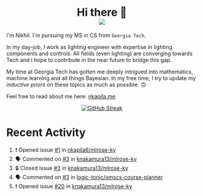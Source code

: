 <h1 align="center">Hi there 👋
<div align="center">
  <a href="https://github.com/nkapila6">
    <img src="https://visitcount.itsvg.in/api?id=nkapila6&label=Profile%20Views&color=12&icon=0&pretty=false" />
  </a>
</div></h1>

I'm Nikhil. I'm pursuing my MS in CS from `Georgia Tech`.

In my day-job, I work as lighting engineer with expertise in lighting components and controls. All fields (even lighting) are converging towards Tech and I hope to contribute in the near future to bridge this gap.

My time at Georgia Tech has gotten me deeply intrigued into mathematics, machine learning and all things Bayesian. In my free time, I try to update my *inductive priors* on these topics as much as possible. 🙃

Feel free to read about me here: [nkapila.me](https://nkapila.me)

<div align="center">
<a href="https://git.io/streak-stats"><img src="https://github-readme-streak-stats.herokuapp.com?user=nkapila6&theme=humoris&date_format=j%2Fn%5B%2FY%5D&mode=weekly&hide_current_streak=true" alt="GitHub Streak" /></a>
</div>

# Recent Activity
<!--START_SECTION:activity-->
1. ❗ Opened issue [#1](https://github.com/nkapila6/mlrose-ky/issues/1) in [nkapila6/mlrose-ky](https://github.com/nkapila6/mlrose-ky)
2. 🗣 Commented on [#3](https://github.com/knakamura13/mlrose-ky/issues/3#issuecomment-2408986344) in [knakamura13/mlrose-ky](https://github.com/knakamura13/mlrose-ky)
3. 🔒 Closed issue [#3](https://github.com/knakamura13/mlrose-ky/issues/3) in [knakamura13/mlrose-ky](https://github.com/knakamura13/mlrose-ky)
4. 🗣 Commented on [#3](https://github.com/logic-tonic/omscs-course-planner/issues/3#issuecomment-2408546567) in [logic-tonic/omscs-course-planner](https://github.com/logic-tonic/omscs-course-planner)
5. ❗ Opened issue [#20](https://github.com/knakamura13/mlrose-ky/issues/20) in [knakamura13/mlrose-ky](https://github.com/knakamura13/mlrose-ky)
<!--END_SECTION:activity-->